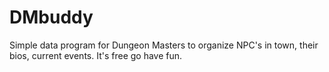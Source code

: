 # DMbuddy
Simple data program for Dungeon Masters to organize NPC's in town, their bios, current events.
It's free go have fun.
